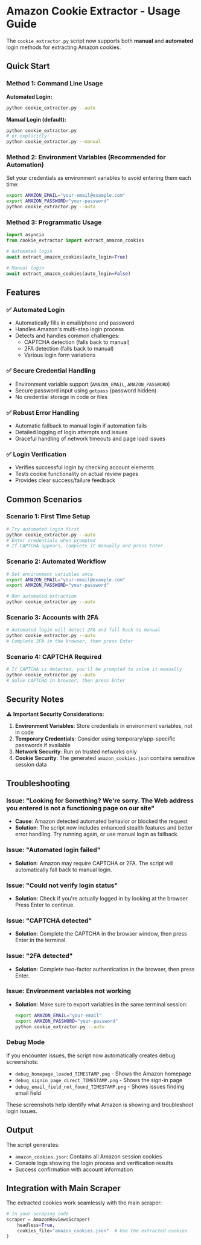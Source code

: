 # Amazon Cookie Extractor - Usage Guide

The `cookie_extractor.py` script now supports both **manual** and **automated** login methods for extracting Amazon cookies.

## Quick Start

### Method 1: Command Line Usage

**Automated Login:**
```bash
python cookie_extractor.py --auto
```

**Manual Login (default):**
```bash
python cookie_extractor.py
# or explicitly:
python cookie_extractor.py --manual
```

### Method 2: Environment Variables (Recommended for Automation)

Set your credentials as environment variables to avoid entering them each time:

```bash
export AMAZON_EMAIL="your-email@example.com"
export AMAZON_PASSWORD="your-password"
python cookie_extractor.py --auto
```

### Method 3: Programmatic Usage

```python
import asyncio
from cookie_extractor import extract_amazon_cookies

# Automated login
await extract_amazon_cookies(auto_login=True)

# Manual login
await extract_amazon_cookies(auto_login=False)
```

## Features

### ✅ Automated Login
- Automatically fills in email/phone and password
- Handles Amazon's multi-step login process
- Detects and handles common challenges:
  - CAPTCHA detection (falls back to manual)
  - 2FA detection (falls back to manual)
  - Various login form variations

### ✅ Secure Credential Handling
- Environment variable support (`AMAZON_EMAIL`, `AMAZON_PASSWORD`)
- Secure password input using `getpass` (password hidden)
- No credential storage in code or files

### ✅ Robust Error Handling
- Automatic fallback to manual login if automation fails
- Detailed logging of login attempts and issues
- Graceful handling of network timeouts and page load issues

### ✅ Login Verification
- Verifies successful login by checking account elements
- Tests cookie functionality on actual review pages
- Provides clear success/failure feedback

## Common Scenarios

### Scenario 1: First Time Setup
```bash
# Try automated login first
python cookie_extractor.py --auto
# Enter credentials when prompted
# If CAPTCHA appears, complete it manually and press Enter
```

### Scenario 2: Automated Workflow
```bash
# Set environment variables once
export AMAZON_EMAIL="your-email@example.com"
export AMAZON_PASSWORD="your-password"

# Run automated extraction
python cookie_extractor.py --auto
```

### Scenario 3: Accounts with 2FA
```bash
# Automated login will detect 2FA and fall back to manual
python cookie_extractor.py --auto
# Complete 2FA in the browser, then press Enter
```

### Scenario 4: CAPTCHA Required
```bash
# If CAPTCHA is detected, you'll be prompted to solve it manually
python cookie_extractor.py --auto
# Solve CAPTCHA in browser, then press Enter
```

## Security Notes

⚠️ **Important Security Considerations:**

1. **Environment Variables**: Store credentials in environment variables, not in code
2. **Temporary Credentials**: Consider using temporary/app-specific passwords if available
3. **Network Security**: Run on trusted networks only
4. **Cookie Security**: The generated `amazon_cookies.json` contains sensitive session data

## Troubleshooting

### Issue: "Looking for Something? We're sorry. The Web address you entered is not a functioning page on our site"
- **Cause**: Amazon detected automated behavior or blocked the request
- **Solution**: The script now includes enhanced stealth features and better error handling. Try running again, or use manual login as fallback.

### Issue: "Automated login failed"
- **Solution**: Amazon may require CAPTCHA or 2FA. The script will automatically fall back to manual login.

### Issue: "Could not verify login status"
- **Solution**: Check if you're actually logged in by looking at the browser. Press Enter to continue.

### Issue: "CAPTCHA detected"
- **Solution**: Complete the CAPTCHA in the browser window, then press Enter in the terminal.

### Issue: "2FA detected" 
- **Solution**: Complete two-factor authentication in the browser, then press Enter.

### Issue: Environment variables not working
- **Solution**: Make sure to export variables in the same terminal session:
  ```bash
  export AMAZON_EMAIL="your-email"
  export AMAZON_PASSWORD="your-password"
  python cookie_extractor.py --auto
  ```

### Debug Mode
If you encounter issues, the script now automatically creates debug screenshots:
- `debug_homepage_loaded_TIMESTAMP.png` - Shows the Amazon homepage
- `debug_signin_page_direct_TIMESTAMP.png` - Shows the sign-in page
- `debug_email_field_not_found_TIMESTAMP.png` - Shows issues finding email field

These screenshots help identify what Amazon is showing and troubleshoot login issues.

## Output

The script generates:
- `amazon_cookies.json`: Contains all Amazon session cookies
- Console logs showing the login process and verification results
- Success confirmation with account information

## Integration with Main Scraper

The extracted cookies work seamlessly with the main scraper:

```python
# In your scraping code
scraper = AmazonReviewsScraper(
    headless=True, 
    cookies_file="amazon_cookies.json"  # Use the extracted cookies
)
```
